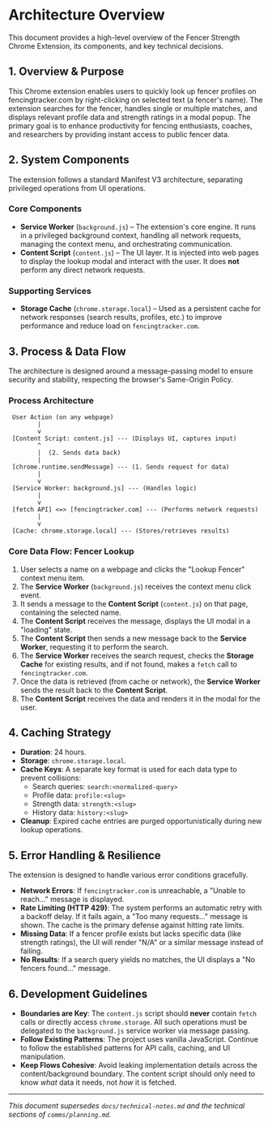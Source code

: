 # Architecture Overview

This document provides a high-level overview of the Fencer Strength Chrome Extension, its components, and key technical decisions.

## 1. Overview & Purpose

This Chrome extension enables users to quickly look up fencer profiles on fencingtracker.com by right-clicking on selected text (a fencer's name). The extension searches for the fencer, handles single or multiple matches, and displays relevant profile data and strength ratings in a modal popup. The primary goal is to enhance productivity for fencing enthusiasts, coaches, and researchers by providing instant access to public fencer data.

## 2. System Components

The extension follows a standard Manifest V3 architecture, separating privileged operations from UI operations.

### Core Components
- **Service Worker** (`background.js`) – The extension's core engine. It runs in a privileged background context, handling all network requests, managing the context menu, and orchestrating communication.
- **Content Script** (`content.js`) – The UI layer. It is injected into web pages to display the lookup modal and interact with the user. It does **not** perform any direct network requests.

### Supporting Services
- **Storage Cache** (`chrome.storage.local`) – Used as a persistent cache for network responses (search results, profiles, etc.) to improve performance and reduce load on `fencingtracker.com`.

## 3. Process & Data Flow

The architecture is designed around a message-passing model to ensure security and stability, respecting the browser's Same-Origin Policy.

### Process Architecture
```
 User Action (on any webpage)
        |
        v
 [Content Script: content.js] --- (Displays UI, captures input)
        ^
        |  (2. Sends data back)
        |
 [chrome.runtime.sendMessage] --- (1. Sends request for data)
        |
        v
 [Service Worker: background.js] --- (Handles logic)
        |
        v
 [fetch API] <=> [fencingtracker.com] --- (Performs network requests)
        |
        v
 [Cache: chrome.storage.local] --- (Stores/retrieves results)

```

### Core Data Flow: Fencer Lookup
1.  User selects a name on a webpage and clicks the "Lookup Fencer" context menu item.
2.  The **Service Worker** (`background.js`) receives the context menu click event.
3.  It sends a message to the **Content Script** (`content.js`) on that page, containing the selected name.
4.  The **Content Script** receives the message, displays the UI modal in a "loading" state.
5.  The **Content Script** then sends a new message back to the **Service Worker**, requesting it to perform the search.
6.  The **Service Worker** receives the search request, checks the **Storage Cache** for existing results, and if not found, makes a `fetch` call to `fencingtracker.com`.
7.  Once the data is retrieved (from cache or network), the **Service Worker** sends the result back to the **Content Script**.
8.  The **Content Script** receives the data and renders it in the modal for the user.

## 4. Caching Strategy

- **Duration**: 24 hours.
- **Storage**: `chrome.storage.local`.
- **Cache Keys**: A separate key format is used for each data type to prevent collisions:
  - Search queries: `search:<normalized-query>`
  - Profile data: `profile:<slug>`
  - Strength data: `strength:<slug>`
  - History data: `history:<slug>`
- **Cleanup**: Expired cache entries are purged opportunistically during new lookup operations.

## 5. Error Handling & Resilience

The extension is designed to handle various error conditions gracefully.

- **Network Errors**: If `fencingtracker.com` is unreachable, a "Unable to reach..." message is displayed.
- **Rate Limiting (HTTP 429)**: The system performs an automatic retry with a backoff delay. If it fails again, a "Too many requests..." message is shown. The cache is the primary defense against hitting rate limits.
- **Missing Data**: If a fencer profile exists but lacks specific data (like strength ratings), the UI will render "N/A" or a similar message instead of failing.
- **No Results**: If a search query yields no matches, the UI displays a "No fencers found..." message.

## 6. Development Guidelines

- **Boundaries are Key**: The `content.js` script should **never** contain `fetch` calls or directly access `chrome.storage`. All such operations must be delegated to the `background.js` service worker via message passing.
- **Follow Existing Patterns**: The project uses vanilla JavaScript. Continue to follow the established patterns for API calls, caching, and UI manipulation.
- **Keep Flows Cohesive**: Avoid leaking implementation details across the content/background boundary. The content script should only need to know *what* data it needs, not *how* it is fetched.

---
*This document supersedes `docs/technical-notes.md` and the technical sections of `comms/planning.md`.*
